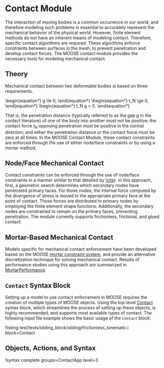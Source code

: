 # Contact Module

The interaction of moving bodies is a common occurrence in our world, and therefore modeling such problems is essential to accurately represent the mechanical behavior of the physical world. However, finite element methods do not have an inherent means of modeling contact. Therefore, specific contact algorithms are required. These algorithms enforce constraints between surfaces in the mesh, to prevent penetration and develop contact forces. The MOOSE contact module provides the necessary tools for modeling mechanical contact.

[](---)

## Theory

Mechanical contact between two deformable bodies is based on three requirements.

\begin{equation*}
g \le 0,
\end{equation*}
\begin{equation*}
t_N \ge 0,
\end{equation*}
\begin{equation*}
t_N g = 0.
\end{equation*}


That is, the penetration distance (typically referred to as the gap $g$ in the contact literature) of one of the body into another must not be positive; the contact force $t_N$ opposing penetration must be positive in the normal direction; and either the penetration distance or the contact force must be zero at all times.  In the MOOSE Contact Module, these contact constraints are enforced through the use of either node/face constraints or by using a mortar method. 

[](---)

## Node/Face Mechanical Contact

Contact constraints can be enforced through the use of node/face constraints in a manner similar to that detailed by [!cite](heinstein_algorithm_1999)). In this approach, first, a geometric search determines which secondary nodes have penetrated primary faces. For those nodes, the internal force computed by the divergence of stress is moved to the appropriate primary face at the point of contact. Those forces are distributed to primary nodes by employing the finite element shape functions. Additionally, the secondary nodes are constrained to remain on the primary faces, preventing penetration. The module currently supports frictionless, frictional, and glued contact.

[](---)

## Mortar-Based Mechanical Contact

Models specific for mechanical contact enforcement have been developed based on the MOOSE 
[mortar constraint system](Constraints/index.md), and provide an alternative
discretization technique for solving mechanical contact. Results of performance studies
using this approach are summarized in [MortarPerformance](modules/contact/MortarPerformance.md). 

[](---)

## `Contact` Syntax Block

Setting up a model to use contact enforcement in MOOSE requires the creation of
multiple types of MOOSE objects. Using the top-level
[Contact](/Contact/index.md) syntax block, which streamlines the process of
setting up these objects, is highly recommended, and supports most available types of contact.
The following input file example shows the basic usage of the `Contact` block:

!listing test/tests/sliding_block/sliding/frictionless_kinematic.i block=Contact

## Objects, Actions, and Syntax

!syntax complete groups=ContactApp level=3
